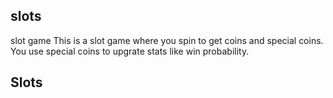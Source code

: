 ## slots
slot game 
This is a slot game where you spin to get coins and special coins.
You use special coins to upgrate stats like win probability.

## Slots

